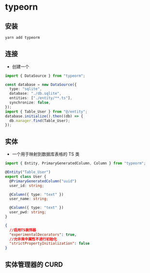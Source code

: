 # typeorn

## 安装

```powershell
yarn add typeorm
```

## 连接

- 创建一个

```ts
import { DataSource } from "typeorm";

const database = new DataSource({
  type: "sqlite",
  database: "./db.sqlite",
  entities: ["./entity/**.ts"],
  synchronize: false,
});
import { Table_User } from "@/entity";
database.initialize().then((db) => {
  db.manager.find(Table_User);
});
```

## 实体

- 一个用于映射到数据库表格的 TS 类

```ts
import { Entity, PrimaryGeneratedColumn, Column } from "typeorm";

@Entity("Table_User")
export class User {
  @PrimaryGeneratedColumn("uuid")
  user_id: string;

  @Column({ type: "text" })
  user_name: string;

  @Column({ type: "text" })
  user_pwd: string;
}
```

```json
{
  //启用TS装饰器
  "experimentalDecorators": true,
  //允许类中属性不进行初始化
  "strictPropertyInitialization": false
}
```

## 实体管理器的 CURD

```ts

```

